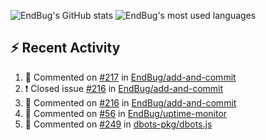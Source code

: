 ![EndBug's GitHub stats](https://github-readme-stats.vercel.app/api?username=endbug&show_icons=true&theme=dark)
![EndBug's most used languages](https://github-readme-stats.vercel.app/api/top-langs/?username=endbug&layout=compact&theme=dark)

## ⚡ Recent Activity

<!--START_SECTION:activity-->
1. 💬 Commented on [#217](https://github.com//EndBug/add-and-commit/issues/217) in [EndBug/add-and-commit](https://github.com//EndBug/add-and-commit)
2. ❗️ Closed issue [#216](https://github.com//EndBug/add-and-commit/issues/216) in [EndBug/add-and-commit](https://github.com//EndBug/add-and-commit)
3. 💬 Commented on [#216](https://github.com//EndBug/add-and-commit/issues/216) in [EndBug/add-and-commit](https://github.com//EndBug/add-and-commit)
4. 💬 Commented on [#56](https://github.com//EndBug/uptime-monitor/issues/56) in [EndBug/uptime-monitor](https://github.com//EndBug/uptime-monitor)
5. 💬 Commented on [#249](https://github.com//dbots-pkg/dbots.js/issues/249) in [dbots-pkg/dbots.js](https://github.com//dbots-pkg/dbots.js)
<!--END_SECTION:activity-->
